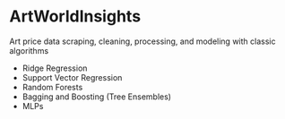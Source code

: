 # ArtWorldInsights
Art price data scraping, cleaning, processing, and modeling with classic algorithms 
- Ridge Regression
- Support Vector Regression
- Random Forests
- Bagging and Boosting (Tree Ensembles)
- MLPs
